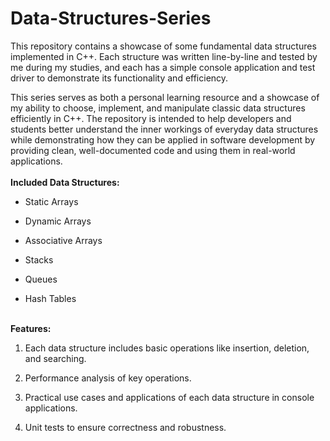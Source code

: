 # Data-Structures-Series
This repository contains a showcase of some fundamental data structures implemented in C++. Each structure was written line-by-line and tested by me during my studies, and each has a simple console application and test driver to demonstrate its functionality and efficiency.

This series serves as both a personal learning resource and a showcase of my ability to choose, implement, and manipulate classic data structures efficiently in C++. The repository is intended to help developers and students better understand the inner workings of everyday data structures while demonstrating how they can be applied in software development by providing clean, well-documented code and using them in real-world applications.
\
\
**Included Data Structures:**

- Static Arrays

- Dynamic Arrays

- Associative Arrays

- Stacks

- Queues

- Hash Tables
  
\
**Features:**

1. Each data structure includes basic operations like insertion, deletion, and searching.

2. Performance analysis of key operations.

3. Practical use cases and applications of each data structure in console applications.

4. Unit tests to ensure correctness and robustness.
